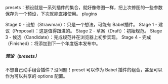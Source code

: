 presets：预设就是一系列插件的集合，就好像修图一样，把上次修图的一些参数保存为一个预设，下次就能直接使用。
plugins


Stage 0 - 设想（Strawman）：只是一个想法，可能有 Babel插件。
Stage 1 - 建议（Proposal）：这是值得跟进的。
Stage 2 - 草案（Draft）：初始规范。
Stage 3 - 候选（Candidate）：完成规范并在浏览器上初步实现。
Stage 4 - 完成（Finished）：将添加到下一个年度版本发布中。

##### 预设（presets）
不想自己动手组合插件？没问题！preset 可以作为 Babel 插件的组合，甚至可以作为可以共享的 options 配置。